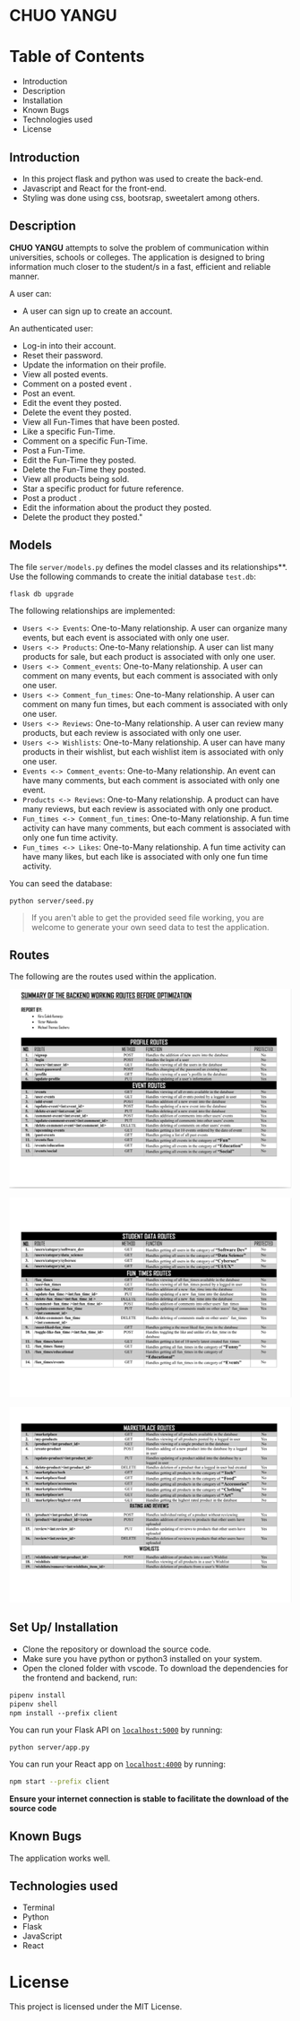 # CHUO YANGU

# Table of Contents
* Introduction
* Description
* Installation
* Known Bugs
* Technologies used
* License

## Introduction

- In this project flask and python was used to create the back-end.
- Javascript and React for the front-end.
- Styling was done using css, bootsrap, sweetalert among others.

## Description

**CHUO YANGU** attempts to solve the problem of communication within universities, schools or colleges. The application is designed to bring information much closer to the student/s in a fast, efficient and reliable manner. 

A user can:
  - A user can sign up to create an account.

An authenticated user:
  - Log-in into their account. 
  - Reset their password.
  - Update the information on their profile.
  - View all posted events. 
  - Comment on a posted event .
  - Post an event.
  - Edit the event they posted.
  - Delete the event they posted.
  - View all Fun-Times that have been posted.
  - Like a specific Fun-Time.
  - Comment on a specific Fun-Time.
  - Post a Fun-Time.
  - Edit the Fun-Time they posted.
  - Delete the Fun-Time they posted.
  - View all products being sold.
  - Star a specific product for future reference.
  - Post a product .
  - Edit the information about the product they posted.
  - Delete the product they posted."


## Models

The file `server/models.py` defines the model classes and its relationships**.
Use the following commands to create the initial database `test.db`:

```console
flask db upgrade 
```

The following relationships are implemented:
- `Users <-> Events`: One-to-Many relationship. A user can organize many events, but each event is associated with only one user. 
- `Users <-> Products`: One-to-Many relationship. A user can list many products for sale, but each product is associated with only one user. 
- `Users <-> Comment_events`: One-to-Many relationship. A user can comment on many events, but each comment is associated with only one user. 
- `Users <-> Comment_fun_times`: One-to-Many relationship. A user can comment on many fun times, but each comment is associated with only one user. 
- `Users <-> Reviews`: One-to-Many relationship. A user can review many products, but each review is associated with only one user. 
- `Users <-> Wishlists`: One-to-Many relationship. A user can have many products in their wishlist, but each wishlist item is associated with only one user. 
- `Events <-> Comment_events`: One-to-Many relationship. An event can have many comments, but each comment is associated with only one event.
- `Products <-> Reviews`: One-to-Many relationship. A product can have many reviews, but each review is associated with only one product.
- `Fun_times <-> Comment_fun_times`: One-to-Many relationship. A fun time activity can have many comments, but each comment is associated with only one fun time activity.
- `Fun_times <-> Likes`: One-to-Many relationship. A fun time activity can have many likes, but each like is associated with only one fun time activity.


You can seed the database:

```console
python server/seed.py
```

> If you aren't able to get the provided seed file working, you are welcome to
> generate your own seed data to test the application.


## Routes

The following are the routes used within the application. 

![routes](/images/1.image.png)

![routes](/images/2.image.png)

![routes](/images/3.image.png)


## Set Up/ Installation 
- Clone the repository or download the source code.
- Make sure you have python or python3 installed on your system.
- Open the cloned folder with vscode.
To download the dependencies for the frontend and backend, run:

```console
pipenv install
pipenv shell
npm install --prefix client
```

You can run your Flask API on [`localhost:5000`](http://localhost:5000) by
running:

```console
python server/app.py
```

You can run your React app on [`localhost:4000`](http://localhost:4000) by
running:

```sh
npm start --prefix client
```

**Ensure your internet connection is stable to facilitate the download of the source code**


## Known Bugs
The application works well.

## Technologies used
- Terminal
- Python
- Flask
- JavaScript
- React

# License
This project is licensed under the MIT License.

